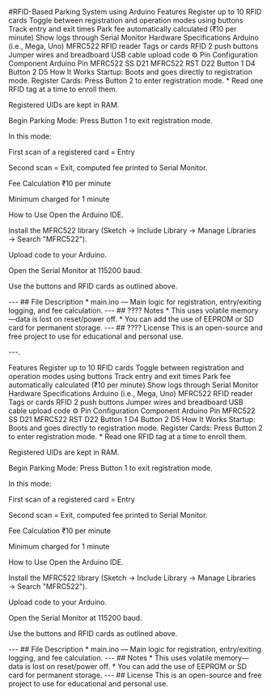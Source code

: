 #RFID-Based Parking System using Arduino
Features
Register up to 10 RFID cards
Toggle between registration and operation modes using buttons
Track entry and exit times
Park fee automatically calculated (₹10 per minute)
Show logs through Serial Monitor
Hardware Specifications
Arduino (i.e., Mega, Uno)
MFRC522 RFID reader
Tags or cards RFID
2 push buttons
Jumper wires and breadboard
USB cable upload code
⚙ Pin Configuration
Component	Arduino Pin
MFRC522 SS	D21
MFRC522 RST	D22
Button 1	D4
Button 2	D5
How It Works
Startup:
Boots and goes directly to registration mode.
Register Cards:
Press Button 2 to enter registration mode. * Read one RFID tag at a time to enroll them.

Registered UIDs are kept in RAM.

Begin Parking Mode:
Press Button 1 to exit registration mode.

In this mode:

First scan of a registered card = Entry

Second scan = Exit, computed fee printed to Serial Monitor.

Fee Calculation
₹10 per minute

Minimum charged for 1 minute

How to Use
Open the Arduino IDE.

Install the MFRC522 library (Sketch → Include Library → Manage Libraries → Search "MFRC522").

Upload code to your Arduino.

Open the Serial Monitor at 115200 baud.

Use the buttons and RFID cards as outlined above.

--- ## File Description * main.ino — Main logic for registration, entry/exiting logging, and fee calculation. --- ## ???? Notes * This uses volatile memory—data is lost on reset/power off. * You can add the use of EEPROM or SD card for permanent storage. --- ## ???? License This is an open-source and free project to use for educational and personal use.

---.

Features
Register up to 10 RFID cards
Toggle between registration and operation modes using buttons
Track entry and exit times
Park fee automatically calculated (₹10 per minute)
Show logs through Serial Monitor
Hardware Specifications
Arduino (i.e., Mega, Uno)
MFRC522 RFID reader
Tags or cards RFID
2 push buttons
Jumper wires and breadboard
USB cable upload code
⚙ Pin Configuration
Component	Arduino Pin
MFRC522 SS	D21
MFRC522 RST	D22
Button 1	D4
Button 2	D5
How It Works
Startup:
Boots and goes directly to registration mode.
Register Cards:
Press Button 2 to enter registration mode. * Read one RFID tag at a time to enroll them.

Registered UIDs are kept in RAM.

Begin Parking Mode:
Press Button 1 to exit registration mode.

In this mode:

First scan of a registered card = Entry

Second scan = Exit, computed fee printed to Serial Monitor.

Fee Calculation
₹10 per minute

Minimum charged for 1 minute

How to Use
Open the Arduino IDE.

Install the MFRC522 library (Sketch → Include Library → Manage Libraries → Search "MFRC522").

Upload code to your Arduino.

Open the Serial Monitor at 115200 baud.

Use the buttons and RFID cards as outlined above.

--- ## File Description * main.ino — Main logic for registration, entry/exiting logging, and fee calculation. --- ## Notes * This uses volatile memory—data is lost on reset/power off. * You can add the use of EEPROM or SD card for permanent storage. --- ## License This is an open-source and free project to use for educational and personal use.
